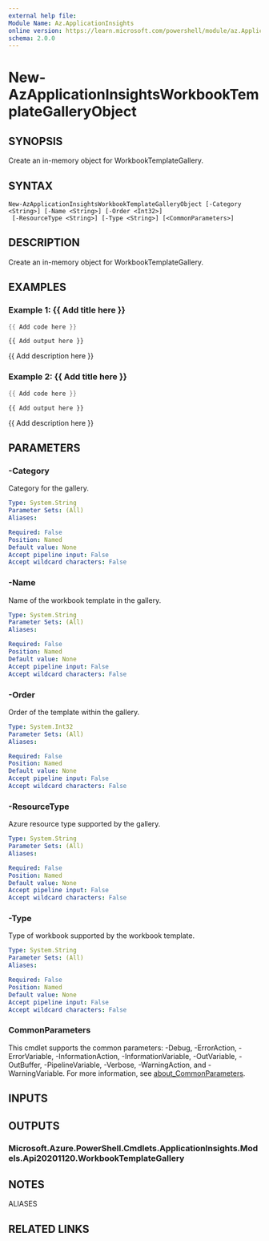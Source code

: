 ```yaml
---
external help file:
Module Name: Az.ApplicationInsights
online version: https://learn.microsoft.com/powershell/module/az.ApplicationInsights/new-AzApplicationInsightsWorkbookTemplateGalleryObject
schema: 2.0.0
---
```


# New-AzApplicationInsightsWorkbookTemplateGalleryObject

## SYNOPSIS
Create an in-memory object for WorkbookTemplateGallery.

## SYNTAX

```
New-AzApplicationInsightsWorkbookTemplateGalleryObject [-Category <String>] [-Name <String>] [-Order <Int32>]
 [-ResourceType <String>] [-Type <String>] [<CommonParameters>]
```

## DESCRIPTION
Create an in-memory object for WorkbookTemplateGallery.

## EXAMPLES

### Example 1: {{ Add title here }}
```powershell
{{ Add code here }}
```

```output
{{ Add output here }}
```

{{ Add description here }}

### Example 2: {{ Add title here }}
```powershell
{{ Add code here }}
```

```output
{{ Add output here }}
```

{{ Add description here }}

## PARAMETERS

### -Category
Category for the gallery.

```yaml
Type: System.String
Parameter Sets: (All)
Aliases:

Required: False
Position: Named
Default value: None
Accept pipeline input: False
Accept wildcard characters: False
```

### -Name
Name of the workbook template in the gallery.

```yaml
Type: System.String
Parameter Sets: (All)
Aliases:

Required: False
Position: Named
Default value: None
Accept pipeline input: False
Accept wildcard characters: False
```

### -Order
Order of the template within the gallery.

```yaml
Type: System.Int32
Parameter Sets: (All)
Aliases:

Required: False
Position: Named
Default value: None
Accept pipeline input: False
Accept wildcard characters: False
```

### -ResourceType
Azure resource type supported by the gallery.

```yaml
Type: System.String
Parameter Sets: (All)
Aliases:

Required: False
Position: Named
Default value: None
Accept pipeline input: False
Accept wildcard characters: False
```

### -Type
Type of workbook supported by the workbook template.

```yaml
Type: System.String
Parameter Sets: (All)
Aliases:

Required: False
Position: Named
Default value: None
Accept pipeline input: False
Accept wildcard characters: False
```

### CommonParameters
This cmdlet supports the common parameters: -Debug, -ErrorAction, -ErrorVariable, -InformationAction, -InformationVariable, -OutVariable, -OutBuffer, -PipelineVariable, -Verbose, -WarningAction, and -WarningVariable. For more information, see [about_CommonParameters](http://go.microsoft.com/fwlink/?LinkID=113216).

## INPUTS

## OUTPUTS

### Microsoft.Azure.PowerShell.Cmdlets.ApplicationInsights.Models.Api20201120.WorkbookTemplateGallery

## NOTES

ALIASES

## RELATED LINKS

